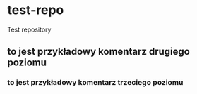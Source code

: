 test-repo
=========

Test repository

## to jest przykładowy komentarz drugiego poziomu
### to jest przykładowy komentarz trzeciego poziomu

